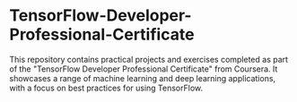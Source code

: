 # TensorFlow-Developer-Professional-Certificate
This repository contains practical projects and exercises completed as part of the "TensorFlow Developer Professional Certificate" from Coursera. It showcases a range of machine learning and deep learning applications, with a focus on best practices for using TensorFlow.
